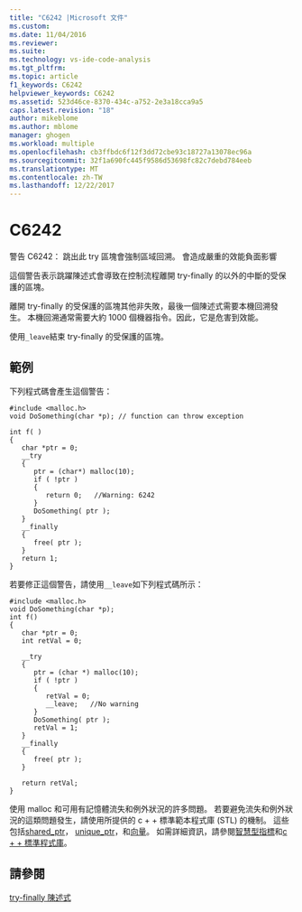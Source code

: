 ```yaml
---
title: "C6242 |Microsoft 文件"
ms.custom: 
ms.date: 11/04/2016
ms.reviewer: 
ms.suite: 
ms.technology: vs-ide-code-analysis
ms.tgt_pltfrm: 
ms.topic: article
f1_keywords: C6242
helpviewer_keywords: C6242
ms.assetid: 523d46ce-8370-434c-a752-2e3a18cca9a5
caps.latest.revision: "18"
author: mikeblome
ms.author: mblome
manager: ghogen
ms.workload: multiple
ms.openlocfilehash: cb3ffbdc6f12f3dd72cbe93c18727a13078ec96a
ms.sourcegitcommit: 32f1a690fc445f9586d53698fc82c7debd784eeb
ms.translationtype: MT
ms.contentlocale: zh-TW
ms.lasthandoff: 12/22/2017
---
```

# <a name="c6242"></a>C6242
警告 C6242： 跳出此 try 區塊會強制區域回溯。 會造成嚴重的效能負面影響  
  
 這個警告表示跳躍陳述式會導致在控制流程離開 try-finally 的以外的中斷的受保護的區塊。  
  
 離開 try-finally 的受保護的區塊其他非失敗，最後一個陳述式需要本機回溯發生。 本機回溯通常需要大約 1000 個機器指令。因此，它是危害到效能。  
  
 使用`_leave`結束 try-finally 的受保護的區塊。  
  
## <a name="example"></a>範例  
 下列程式碼會產生這個警告：  
  
```  
#include <malloc.h>  
void DoSomething(char *p); // function can throw exception  
  
int f( )  
{  
   char *ptr = 0;  
   __try   
   {  
      ptr = (char*) malloc(10);  
      if ( !ptr )   
      {  
         return 0;   //Warning: 6242  
      }  
      DoSomething( ptr );  
   }  
   __finally   
   {  
      free( ptr );  
   }  
   return 1;  
}  
```  
  
 若要修正這個警告，請使用`__leave`如下列程式碼所示：  
  
```  
#include <malloc.h>  
void DoSomething(char *p);   
int f()  
{  
   char *ptr = 0;  
   int retVal = 0;  
  
   __try   
   {  
      ptr = (char *) malloc(10);  
      if ( !ptr )  
      {  
         retVal = 0;  
         __leave;   //No warning  
      }  
      DoSomething( ptr );  
      retVal = 1;  
   }  
   __finally  
   {  
      free( ptr );  
   }  
  
   return retVal;  
}  
```  
  
 使用 malloc 和可用有記憶體流失和例外狀況的許多問題。 若要避免流失和例外狀況的這類問題發生，請使用所提供的 c + + 標準範本程式庫 (STL) 的機制。 這些包括[shared_ptr](/cpp/standard-library/shared-ptr-class)， [unique_ptr](/cpp/standard-library/unique-ptr-class)，和[向量](/cpp/standard-library/vector)。 如需詳細資訊，請參閱[智慧型指標](/cpp/cpp/smart-pointers-modern-cpp)和[c + + 標準程式庫](/cpp/standard-library/cpp-standard-library-reference)。  
  
## <a name="see-also"></a>請參閱  
 [try-finally 陳述式](/cpp/cpp/try-finally-statement)